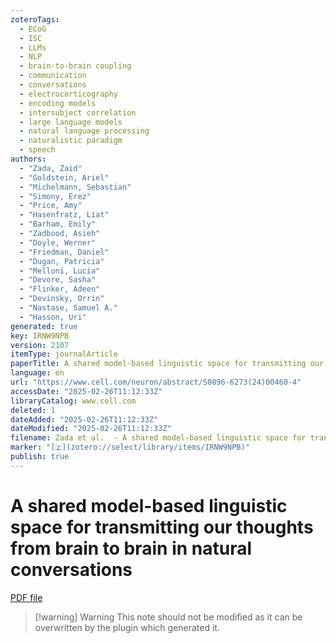 ```yaml
---
zoteroTags:
  - ECoG
  - ISC
  - LLMs
  - NLP
  - brain-to-brain coupling
  - communication
  - conversations
  - electrocorticography
  - encoding models
  - intersubject correlation
  - large language models
  - natural language processing
  - naturalistic paradigm
  - speech
authors:
  - "Zada, Zaid"
  - "Goldstein, Ariel"
  - "Michelmann, Sebastian"
  - "Simony, Erez"
  - "Price, Amy"
  - "Hasenfratz, Liat"
  - "Barham, Emily"
  - "Zadbood, Asieh"
  - "Doyle, Werner"
  - "Friedman, Daniel"
  - "Dugan, Patricia"
  - "Melloni, Lucia"
  - "Devore, Sasha"
  - "Flinker, Adeen"
  - "Devinsky, Orrin"
  - "Nastase, Samuel A."
  - "Hasson, Uri"
generated: true
key: IRNW9NPB
version: 2107
itemType: journalArticle
paperTitle: A shared model-based linguistic space for transmitting our thoughts from brain to brain in natural conversations
language: en
url: "https://www.cell.com/neuron/abstract/S0896-6273(24)00460-4"
accessDate: "2025-02-26T11:12:33Z"
libraryCatalog: www.cell.com
deleted: 1
dateAdded: "2025-02-26T11:12:33Z"
dateModified: "2025-02-26T11:12:33Z"
filename: Zada et al.  - A shared model-based linguistic space for transmitting our thoughts from brain to brain in natural conversations.pdf
marker: "[🇿](zotero://select/library/items/IRNW9NPB)"
publish: true
---
```

# A shared model-based linguistic space for transmitting our thoughts from brain to brain in natural conversations

[PDF file](/Papers/PDFs/Zada%20et%20al.%20%20-%20A%20shared%20model-based%20linguistic%20space%20for%20transmitting%20our%20thoughts%20from%20brain%20to%20brain%20in%20natural%20conversations.pdf)

>[!warning] Warning
> This note should not be modified as it can be overwritten by the plugin which generated it.

